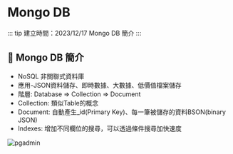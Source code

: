 # Mongo DB

::: tip 建立時間：2023/12/17
Mongo DB 簡介
:::

## :pushpin: Mongo DB 簡介
- NoSQL 非關聯式資料庫
- 應用-JSON資料儲存、即時數據、大數據、低價值檔案儲存
- 階層: Database => Collection => Document
- Collection: 類似Table的概念
- Document: 自動產生_id(Primary Key)、每一筆被儲存的資料BSON(binary JSON)
- Indexes:  增加不同欄位的搜尋，可以透過條件搜尋加快速度

![pgadmin](/public/mongo/mongodb-compass.png)